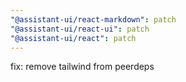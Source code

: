 ```yaml
---
"@assistant-ui/react-markdown": patch
"@assistant-ui/react-ui": patch
"@assistant-ui/react": patch
---
```


fix: remove tailwind from peerdeps
